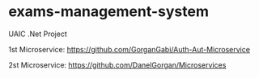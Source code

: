 # exams-management-system
UAIC .Net Project

1st Microservice: https://github.com/GorganGabi/Auth-Aut-Microservice

2st Microservice: https://github.com/DanelGorgan/Microservices
